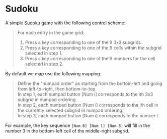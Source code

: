 # Sudoku

A simple [Sudoku](https://en.wikipedia.org/wiki/Sudoku) game with the following control scheme:

> For each entry in the game grid:
> 1. Press a key corresponding to one of the 9 3x3 subgrids.
> 2. Press a key corresponding to one of the 9 cells within the subgrid selected in step 1.
> 3. Press a key corresponding to one of the 9 numbers for the cell selected in step 2.

By default we map use the following mapping:

> Define the "numpad order" as starting from the bottom-left and going from left-to-right, then bottom-to-top.  
> In step 1, each numpad button [Num i] corresponds to the ith 3x3 subgrid in numpad ordering.  
> In step 2, each numpad button [Num i] corresponds to the ith cell in the currently selected subgrid in numpad ordering.  
> In step 3, each numpad button [Num i] corresponds to the number i.  

For example, the key sequence `[Num 6] [Num 1] [Num 3]` will fill in the number 3 in the bottom-left cell of the middle-right subgrid.
